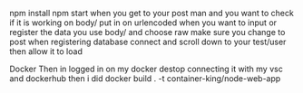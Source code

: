 npm install
npm start
when you get to your post man and you want to check if it is working on body/ put in on urlencoded
when you want to input or register the data you use body/ and choose raw
make sure you change to post when registering
database
connect and scroll down to your test/user then allow it to load

Docker
Then in logged in on my docker destop connecting it with my vsc and dockerhub
then i did
docker build . -t container-king/node-web-app
